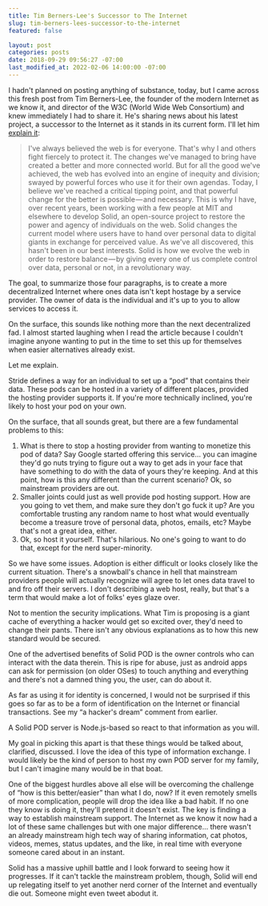 ```yaml
---
title: Tim Berners-Lee's Successor to The Internet
slug: tim-berners-lees-successor-to-the-internet
featured: false

layout: post
categories: posts
date: 2018-09-29 09:56:27 -07:00
last_modified_at: 2022-02-06 14:00:00 -07:00
---
```


I hadn't planned on posting anything of substance, today, but I came across this fresh post from Tim Berners-Lee, the founder of the modern Internet as we know it, and director of the W3C (World Wide Web Consortium) and knew immediately I had to share it. He's sharing news about his latest project, a successor to the Internet as it stands in its current form. I'll let him [explain it](https://medium.com/@timberners_lee/one-small-step-for-the-web-87f92217d085):

>  I've always believed the web is for everyone. That's why I and others fight fiercely to protect it. The changes we've managed to bring have created a better and more connected world. But for all the good we've achieved, the web has evolved into an engine of inequity and division; swayed by powerful forces who use it for their own agendas.
> Today, I believe we've reached a critical tipping point, and that powerful change for the better is possible — and necessary.
>  This is why I have, over recent years, been working with a few people at MIT and elsewhere to develop Solid, an open-source project to restore the power and agency of individuals on the web.
> Solid changes the current model where users have to hand over personal data to digital giants in exchange for perceived value. As we've all discovered, this hasn't been in our best interests. Solid is how we evolve the web in order to restore balance — by giving every one of us complete control over data, personal or not, in a revolutionary way.

The goal, to summarize those four paragraphs, is to create a more decentralized Internet where ones data isn't kept hostage by a service provider. The owner of data is the individual and it's up to you to allow services to access it.

On the surface, this sounds like nothing more than the next decentralized fad. I almost started laughing when I read the article because I couldn't imagine anyone wanting to put in the time to set this up for themselves when easier alternatives already exist.

Let me explain.

Stride defines a way for an individual to set up a “pod” that contains their data. These pods can be hosted in a variety of different places, provided the hosting provider supports it. If you're more technically inclined, you're likely to host your pod on your own.

On the surface, that all sounds great, but there are a few fundamental problems to this:

1. What is there to stop a hosting provider from wanting to monetize this pod of data? Say Google started offering this service… you can imagine they'd go nuts trying to figure out a way to get ads in your face that have something to do with the data of yours they're keeping. And at this point, how is this any different than the current scenario? Ok, so mainstream providers are out.
2. Smaller joints could just as well provide pod hosting support. How are you going to vet them, and make sure they don't go fuck it up? Are you comfortable trusting any random name to host what would eventually become a treasure trove of personal data, photos, emails, etc? Maybe that's not a great idea, either.
3. Ok, so host it yourself. That's hilarious. No one's going to want to do that, except for the nerd super-minority.

So we have some issues. Adoption is either difficult or looks closely like the current situation. There's a snowball's chance in hell that mainstream providers people will actually recognize will agree to let ones data travel to and fro off their servers. I don't describing a web host, really, but that's a term that would make a lot of folks' eyes glaze over.

Not to mention the security implications. What Tim is proposing is a giant cache of everything a hacker would get so excited over, they'd need to change their pants. There isn't any obvious explanations as to how this new standard would be secured.

One of the advertised benefits of Solid POD is the owner controls who can interact with the data therein. This is ripe for abuse, just as android apps can ask for permission (on older OSes) to touch anything and everything and there's not a damned thing you, the user, can do about it.

As far as using it for identity is concerned, I would not be surprised if this goes so far as to be a form of identification on the Internet or financial transactions. See my “a hacker's dream” comment from earlier.

A Solid POD server is Node.js-based so react to that information as you will.

My goal in picking this apart is that these things would be talked about, clarified, discussed. I love the idea of this type of information exchange. I would likely be the kind of person to host my own POD server for my family, but I can't imagine many would be in that boat.

One of the biggest hurdles above all else will be overcoming the challenge of “how is this better/easier” than what I do, now? If it even remotely smells of more complication, people will drop the idea like a bad habit. If no one they know is doing it, they'll pretend it doesn't exist. The key is finding a way to establish mainstream support. The Internet as we know it now had a lot of these same challenges but with one major difference… there wasn't an already mainstream high tech way of sharing information, cat photos, videos, memes, status updates, and the like, in real time with everyone someone cared about in an instant.

Solid has a massive uphill battle and I look forward to seeing how it progresses. If it can't tackle the mainstream problem, though, Solid will end up relegating itself to yet another nerd corner of the Internet and eventually die out. Someone might even tweet abodut it.


